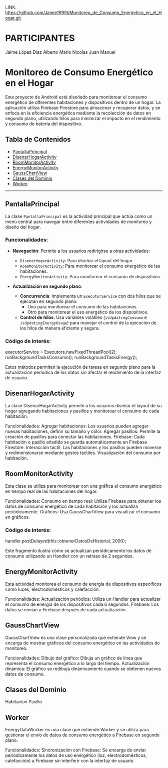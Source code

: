 LINK: https://github.com/Jaime1999l/Monitoreo_de_Consumo_Energetico_en_el_Hogar.git

# PARTICIPANTES

Jaime López Díaz
Alberto
Mario
Nicolas
Juan Manuel 


# Monitoreo de Consumo Energético en el Hogar

Este proyecto de Android está diseñado para monitorear el consumo energético de diferentes habitaciones y dispositivos dentro de un hogar. La aplicación utiliza Firebase Firestore para almacenar y recuperar datos, y se enfoca en la eficiencia energética mediante la recolección de datos en segundo plano, utilizando hilos para minimizar el impacto en el rendimiento y consumo de batería del dispositivo.

## Tabla de Contenidos

- [PantallaPrincipal](#pantallaprincipal)
- [DisenarHogarActivity](#disenarhogaractivity)
- [RoomMonitorActivity](#roommonitoractivity)
- [EnergyMonitorActivity](#energymonitoractivity)
- [GaussChartView](#gausschartview)
- [Clases del Dominio](#clases-del-dominio)
- [Worker](#worker)

---

## PantallaPrincipal

La clase `PantallaPrincipal` es la actividad principal que actúa como un menú central para navegar entre diferentes actividades de monitoreo y diseño del hogar.

### Funcionalidades:

- **Navegación**: Permite a los usuarios redirigirse a otras actividades:
  - `DisenarHogarActivity`: Para diseñar el layout del hogar.
  - `RoomMonitorActivity`: Para monitorear el consumo energético de las habitaciones.
  - `EnergyMonitorActivity`: Para monitorear el consumo de dispositivos.

- **Actualización en segundo plano**:
  - **Concurrencia**: Implementa un `ExecutorService` con dos hilos que se ejecutan en segundo plano:
    - Uno para monitorear el consumo de las habitaciones.
    - Otro para monitorear el uso energético de los dispositivos.
  - **Control de hilos**: Usa variables volátiles (`isUpdatingConsumo` e `isUpdatingEnergyUsage`) para manejar el control de la ejecución de los hilos de manera eficiente y segura.

### Código de interés:

executorService = Executors.newFixedThreadPool(2);
runBackgroundTasksConsumo();
runBackgroundTasksEnergy();

Estos métodos permiten la ejecución de tareas en segundo plano para la actualización periódica de los datos sin afectar el rendimiento de la interfaz de usuario.

## DisenarHogarActivity
La clase DisenarHogarActivity permite a los usuarios diseñar el layout de su hogar agregando habitaciones y pasillos y monitorear el consumo de cada habitación.

Funcionalidades:
Agregar habitaciones: Los usuarios pueden agregar nuevas habitaciones, definir su tamaño y color.
Agregar pasillos: Permite la creación de pasillos para conectar las habitaciones.
Firebase: Cada habitación o pasillo añadido se guarda automáticamente en Firebase Firestore.
Interacción táctil: Las habitaciones y los pasillos pueden moverse y redimensionarse mediante gestos táctiles.
Visualización del consumo por habitación.

## RoomMonitorActivity
Esta clase se utiliza para monitorear con una gráfica el consumo energético en tiempo real de las habitaciones del hogar.

Funcionalidades:
Consumo en tiempo real: Utiliza Firebase para obtener los datos de consumo energético de cada habitación y los actualiza periódicamente.
Gráficos: Usa GaussChartView para visualizar el consumo en gráficos.

### Código de interés:

handler.postDelayed(this::obtenerDatosDeHistorial, 2000);

Este fragmento ilustra cómo se actualizan periódicamente los datos de consumo utilizando un Handler con un retraso de 2 segundos.

## EnergyMonitorActivity
Esta actividad monitorea el consumo de energía de dispositivos específicos como luces, electrodomésticos y calefacción.

Funcionalidades:
Actualización periódica: Utiliza un Handler para actualizar el consumo de energía de los dispositivos cada 6 segundos.
Firebase: Los datos se envían a Firebase después de cada actualización.

## GaussChartView
GaussChartView es una clase personalizada que extiende View y se encarga de mostrar gráficos del consumo energético en las actividades de monitoreo.

Funcionalidades:
Dibujo del gráfico: Dibuja un gráfico de línea que representa el consumo energético a lo largo del tiempo.
Actualización dinámica: El gráfico se redibuja dinámicamente cuando se obtienen nuevos datos de consumo.

## Clases del Dominio
Habitacion
Pasillo

## Worker
EnergyDataWorker es una clase que extiende Worker y se utiliza para gestionar el envío de datos de consumo energético a Firebase en segundo plano.

Funcionalidades:
Sincronización con Firebase: Se encarga de enviar periódicamente los datos de uso energético (luz, electrodomésticos, calefacción) a Firebase sin interferir con la interfaz de usuario.

